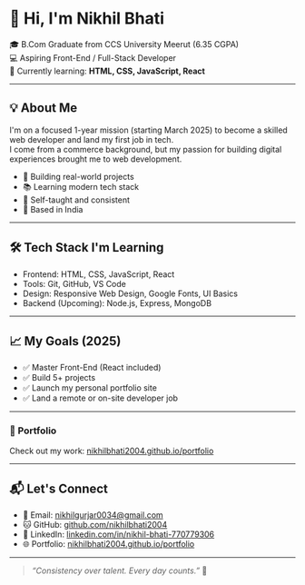 # 👋 Hi, I'm Nikhil Bhati

🎓 B.Com Graduate from CCS University Meerut (6.35 CGPA)  
💻 Aspiring Front-End / Full-Stack Developer  
🚀 Currently learning: **HTML, CSS, JavaScript, React**

---

## 💡 About Me

I'm on a focused 1-year mission (starting March 2025) to become a skilled web developer and land my first job in tech.  
I come from a commerce background, but my passion for building digital experiences brought me to web development.

- 🔨 Building real-world projects
- 📚 Learning modern tech stack
- 🌱 Self-taught and consistent
- 📍 Based in India

---

## 🛠️ Tech Stack I'm Learning

- Frontend: HTML, CSS, JavaScript, React
- Tools: Git, GitHub, VS Code
- Design: Responsive Web Design, Google Fonts, UI Basics
- Backend (Upcoming): Node.js, Express, MongoDB

---

## 📈 My Goals (2025)

- ✅ Master Front-End (React included)
- ✅ Build 5+ projects
- ✅ Launch my personal portfolio site
- ✅ Land a remote or on-site developer job

---

### 🔗 Portfolio  
Check out my work: [nikhilbhati2004.github.io/portfolio](https://nikhilbhati2004.github.io/portfolio)

---

## 📬 Let's Connect

- 📧 Email: nikhilgurjar0034@gmail.com  
- 🐱 GitHub: [github.com/nikhilbhati2004](https://github.com/nikhilbhati2004)  
- 🔗 LinkedIn: [linkedin.com/in/nikhil-bhati-770779306](https://linkedin.com/in/nikhil-bhati-770779306)  
- 🌐 Portfolio: [nikhilbhati2004.github.io/portfolio](https://nikhilbhati2004.github.io/portfolio)

---

> _“Consistency over talent. Every day counts.”_ 💯  

